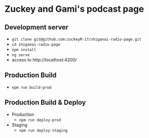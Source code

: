 # Zuckey and Gami's podcast page
## Development server
- `git clone git@github.com:zuckeyM-17/shiganai-radio-page.git`
- `cd shiganai-radio-page`
- `npm install`
- `ng serve`
- access to http://localhost:4200/

## Production Build
- `npm run build-prod`

## Production Build & Deploy
- Production
    - `npm run deploy-prod`
- Staging
    - `npm run deploy-staging`